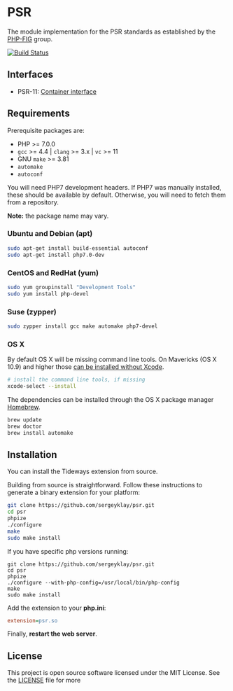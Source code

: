 # PSR

The module implementation for the PSR standards as established by the [PHP-FIG](http://www.php-fig.org/) group.

[![Build Status](https://travis-ci.org/sergeyklay/psr.svg?branch=master)](https://travis-ci.org/sergeyklay/psr)

## Interfaces

* PSR-11: [Container interface](http://www.php-fig.org/psr/psr-11/)

## Requirements

Prerequisite packages are:

* PHP >= 7.0.0
* `gcc` >= 4.4 | `clang` >= 3.x | `vc` >= 11
* GNU `make` >= 3.81
* `automake`
* `autoconf`

You will need PHP7 development headers.
If PHP7 was manually installed, these should be available by default.
Otherwise, you will need to fetch them from a repository.

**Note:** the package name may vary.

### Ubuntu and Debian (apt)

```sh
sudo apt-get install build-essential autoconf
sudo apt-get install php7.0-dev
```

### CentOS and RedHat (yum)

```sh
sudo yum groupinstall "Development Tools"
sudo yum install php-devel
```

### Suse (zypper)

```sh
sudo zypper install gcc make automake php7-devel
```

### OS X

By default OS X will be missing command line tools.
On Mavericks (OS X 10.9) and higher those [can be installed without Xcode](http://osxdaily.com/2014/02/12/install-command-line-tools-mac-os-x/).

```sh
# install the command line tools, if missing
xcode-select --install
```

The dependencies can be installed through the OS X package manager [Homebrew](http://brew.sh/).

```sh
brew update
brew doctor
brew install automake
```

## Installation

You can install the Tideways extension from source.

Building from source is straightforward. Follow these instructions to generate a binary extension for your platform:

```sh
git clone https://github.com/sergeyklay/psr.git
cd psr
phpize
./configure
make
sudo make install
```

If you have specific php versions running:

```
git clone https://github.com/sergeyklay/psr.git
cd psr
phpize
./configure --with-php-config=/usr/local/bin/php-config
make
sudo make install
```

Add the extension to your **php.ini**:

```ini
extension=psr.so
```

Finally, **restart the web server**.

## License

This project is open source software licensed under the MIT License. See the [LICENSE](./LICENSE) file for more
